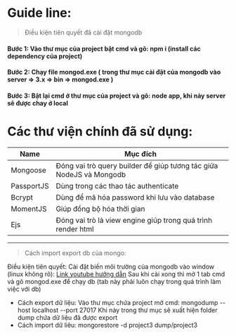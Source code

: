 # Guide line:
> Điều kiện tiên quyết đã cài đặt mongodb
#### Bước 1: Vào thư mục của project bật cmd và gõ: npm i (install các dependency của project)
#### Bước 2: Chạy file mongod.exe ( trong thư mục cài đặt của mongodb vào server => 3.x => bin => mongod.exe )
#### Bước 3: Bật lại cmd ở thư mục của project và gõ: node app, khi này server sẽ được chay ở local
# Các thư viện chính đã sử dụng:
| Name       | Mục đích|
|------------|---------|
|Mongoose| Đóng vai trò query builder để giúp tương tác giữa NodeJS và Mongodb|
|PassportJS| Dùng trong các thao tác authenticate|
|Bcrypt| Dùng để mã hóa password khi lưu vào database|
|MomentJS| Giúp đồng bộ hóa thời gian|
|Ejs| Đóng vai trò là view engine giúp trong quá trình render html|
---
> Cách import export db của mongo:

Điều kiện tiên quyết: Cài đặt biến môi trường của mongodb vào window (linux không rõ): 
[Link youtube hướng dẫn](https://www.youtube.com/watch?v=0ws3oIyqieY)
Sau khi cài xong thì mở 1 tab cmd và gõ mongod.exe để chạy db (tab này phải luôn chạy trong quá trình làm việc với db)
* Cách export dữ liệu:
Vào thư mục chứa project mở cmd: mongodump --host localhost --port 27017
Khi này trong thư mục sẽ xuất hiện folder dump chứa dữ liệu đã được export
* Cách import dữ liêu:
mongorestore -d project3 dump/project3

